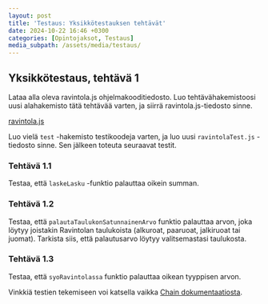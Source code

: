 ```yaml
---
layout: post
title: 'Testaus: Yksikkötestauksen tehtävät'
date: 2024-10-22 16:46 +0300
categories: [Opintojaksot, Testaus]
media_subpath: /assets/media/testaus/
---
```


## Yksikkötestaus, tehtävä 1

Lataa alla oleva ravintola.js ohjelmakooditiedosto. Luo tehtävähakemistoosi uusi alahakemisto tätä tehtävää varten, ja siirrä ravintola.js-tiedosto sinne.

[ravintola.js](https://tiko.jamk.fi/~hsateila/materiaalit/testaus/ravintola.js)

Luo vielä ```test``` -hakemisto testikoodeja varten, ja luo uusi ```ravintolaTest.js``` -tiedosto sinne.
Sen jälkeen toteuta seuraavat testit.

### Tehtävä 1.1
Testaa, että ```laskeLasku``` -funktio palauttaa oikein summan.

### Tehtävä 1.2
Testaa, että ```palautaTaulukonSatunnainenArvo``` funktio palauttaa arvon, joka löytyy joistakin Ravintolan taulukoista (alkuroat, paaruoat, jalkiruoat tai juomat). Tarkista siis, että palautusarvo löytyy valitsemastasi taulukosta.

### Tehtävä 1.3
Testaa, että ```syoRavintolassa``` funktio palauttaa oikean tyyppisen arvon.

Vinkkiä testien tekemiseen voi katsella vaikka [Chain dokumentaatiosta](https://www.chaijs.com/api/assert/).
